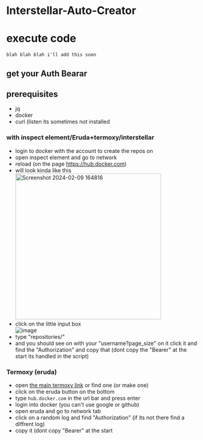 # Interstellar-Auto-Creator

# execute code
```
blah blah blah i'll add this soon
```

## get your Auth Bearar

## prerequisites

- jq
- docker
- curl (listen its sometimes not installed

### with inspect element/Eruda+termoxy/interstellar
- login to docker with the account to create the repos on
- open inspect element and go to network
- reload (on the page https://hub.docker.com)
- will look kinda like this <br><img width="383" alt="Screenshot 2024-02-09 164816" src="https://github.com/Wyn213/Interstellar-Auto-Creator/assets/156633596/9ac0d4d9-fc25-4d18-8e29-5ddf604d1a38">
- click on the little input box <br>![image](https://github.com/Wyn213/Interstellar-Auto-Creator/assets/156633596/46607b12-ed5b-4ab1-8eb4-68217b47d9ef)
- type "repositories/"
- and you should see on with your "username?page_size" on it click it and find the "Authorization" and copy that (dont copy the "Bearer" at the start its handled in the script)
### Termoxy (eruda)
- open [the main termoxy link](https://termoxyfake.vercel.com) or find one (or make one)
- click on the eruda button on the bottom
- type ```hub.docker.com``` in the url bar and press enter
- login into docker (you can't use google or github)
- open eruda and go to network tab
- click on a random log and find "Authorization" (if its not there find a diffrent log)
- copy it (dont copy "Bearer" at the start
